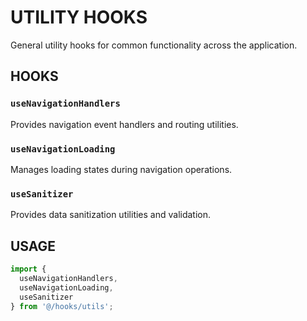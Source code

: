 # UTILITY HOOKS

General utility hooks for common functionality across the application.

## HOOKS

### `useNavigationHandlers`
Provides navigation event handlers and routing utilities.

### `useNavigationLoading`
Manages loading states during navigation operations.

### `useSanitizer`
Provides data sanitization utilities and validation.

## USAGE

```typescript
import { 
  useNavigationHandlers,
  useNavigationLoading,
  useSanitizer
} from '@/hooks/utils';
```
